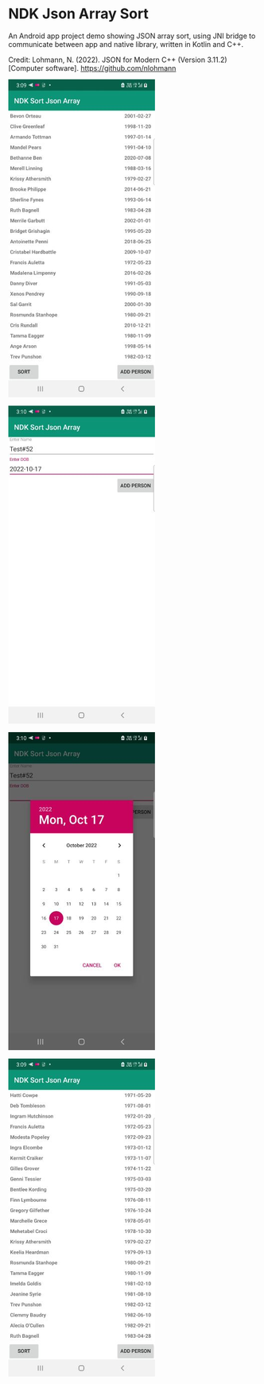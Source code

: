 # NDK Json Array Sort

An Android app project demo showing JSON array sort,
using JNI bridge to communicate between app and native library,
written in Kotlin and C++. 

Credit:
Lohmann, N. (2022). JSON for Modern C++ (Version 3.11.2) [Computer software]. https://github.com/nlohmann

![Screenshot#1](screens/screen1.jpg)

![Screenshot#2](screens/screen2.jpg)

![Screenshot#3](screens/screen3.jpg)

![Screenshot#4](screens/screen4.jpg)
